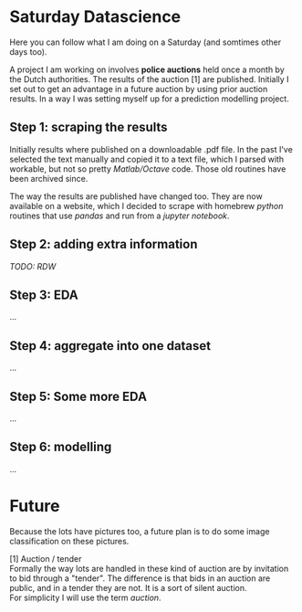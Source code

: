 # Saturday Datascience

Here you can follow what I am doing on a Saturday (and somtimes other days too).  

A project I am working on involves **police auctions** held once a month by the Dutch authorities. The results of the auction [1] are published. 
Initially I set out to get an advantage in a future auction by using prior auction results. In a way I was setting myself up for a prediction modelling project. 

## Step 1: scraping the results

Initially results where published on a downloadable .pdf file. 
In the past I've selected the text manually and copied it to a text file, which I parsed with workable, but not so pretty _Matlab/Octave_ code.
Those old routines have been archived since.  

The way the results are published have changed too. They are now available on a website, which I decided to scrape with homebrew _python_ routines that use _pandas_ and run from a _jupyter notebook_.  

## Step 2: adding extra information

_TODO: RDW_

## Step 3: EDA

...

## Step 4: aggregate into one dataset

...

## Step 5: Some more EDA

...


## Step 6: modelling

...

# Future

Because the lots have pictures too, a future plan is to do some image classification on these pictures.




[1] Auction / tender  
Formally the way lots are handled in these kind of auction are by invitation to bid through a "tender". The difference is that bids in an auction are public, and in a tender they are not. It is a sort of silent auction.  
For simplicity I will use the term _auction_.
